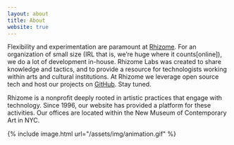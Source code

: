 ```yaml
---
layout: about
title: About
website: true
---
```


Flexibility and experimentation are paramount at [Rhizome](http://rhizome.org/about/). For an organization of small size (IRL that is, we’re huge where it counts\[online\]), we do a lot of development in-house. Rhizome Labs was created to share knowledge and tactics, and to provide a resource for technologists working within arts and cultural institutions. At Rhizome we leverage open source tech and host our projects on [GitHub](https://github.com/rhizomedotorg/). Stay tuned.

Rhizome is a nonprofit deeply rooted in artistic practices that engage with technology. Since 1996, our website has provided a platform for these activities. Our offices are located within the New Museum of Contemporary Art in NYC.

{% include image.html url="/assets/img/animation.gif" %}
